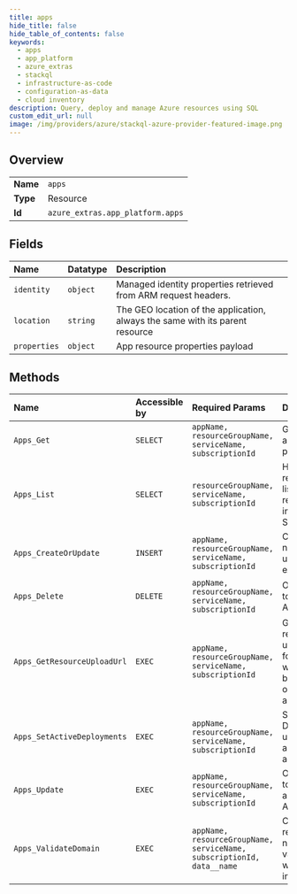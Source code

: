 ```yaml
---
title: apps
hide_title: false
hide_table_of_contents: false
keywords:
  - apps
  - app_platform
  - azure_extras    
  - stackql
  - infrastructure-as-code
  - configuration-as-data
  - cloud inventory
description: Query, deploy and manage Azure resources using SQL
custom_edit_url: null
image: /img/providers/azure/stackql-azure-provider-featured-image.png
---
```

  
    

## Overview
<table><tbody>
<tr><td><b>Name</b></td><td><code>apps</code></td></tr>
<tr><td><b>Type</b></td><td>Resource</td></tr>
<tr><td><b>Id</b></td><td><code>azure_extras.app_platform.apps</code></td></tr>
</tbody></table>

## Fields
| Name | Datatype | Description |
|:-----|:---------|:------------|
| `identity` | `object` | Managed identity properties retrieved from ARM request headers. |
| `location` | `string` | The GEO location of the application, always the same with its parent resource |
| `properties` | `object` | App resource properties payload |
## Methods
| Name | Accessible by | Required Params | Description |
|:-----|:--------------|:----------------|:------------|
| `Apps_Get` | `SELECT` | `appName, resourceGroupName, serviceName, subscriptionId` | Get an App and its properties. |
| `Apps_List` | `SELECT` | `resourceGroupName, serviceName, subscriptionId` | Handles requests to list all resources in a Service. |
| `Apps_CreateOrUpdate` | `INSERT` | `appName, resourceGroupName, serviceName, subscriptionId` | Create a new App or update an exiting App. |
| `Apps_Delete` | `DELETE` | `appName, resourceGroupName, serviceName, subscriptionId` | Operation to delete an App. |
| `Apps_GetResourceUploadUrl` | `EXEC` | `appName, resourceGroupName, serviceName, subscriptionId` | Get an resource upload URL for an App, which may be artifacts or source archive. |
| `Apps_SetActiveDeployments` | `EXEC` | `appName, resourceGroupName, serviceName, subscriptionId` | Set existing Deployment under the app as active |
| `Apps_Update` | `EXEC` | `appName, resourceGroupName, serviceName, subscriptionId` | Operation to update an exiting App. |
| `Apps_ValidateDomain` | `EXEC` | `appName, resourceGroupName, serviceName, subscriptionId, data__name` | Check the resource name is valid as well as not in use. |
